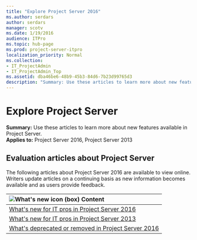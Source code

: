 ```yaml
---
title: "Explore Project Server 2016"
ms.author: serdars
author: serdars
manager: scotv
ms.date: 1/19/2016
audience: ITPro
ms.topic: hub-page
ms.prod: project-server-itpro
localization_priority: Normal
ms.collection:
- IT_ProjectAdmin
- IT_ProjectAdmin_Top
ms.assetid: dba46be6-48b9-45b3-84d6-7b23d99765d3
description: "Summary: Use these articles to learn more about new features available in Project Server."
---
```


# Explore Project Server
 
 **Summary:** Use these articles to learn more about new features available in Project Server.<br/>
**Applies to:** Project Server 2016, Project Server 2013
  
## Evaluation articles about Project Server

The following articles about Project Server 2016 are available to view online. Writers update articles on a continuing basis as new information becomes available and as users provide feedback.
  

| **![What's new icon (box)](images/mod_icon_whatsNew_1_M.png) Content**                                              |
|:--------------------------------------------------------------------------------------------------------------------|
| [What's new for IT pros in Project Server 2016](what-s-new-for-it-pros-in-project-server-2016.md) <br/>             |
| [What's new for IT pros in Project Server 2013](what-s-new-for-it-pros-in-project-server-2013.md)<br/>              |
| [What's deprecated or removed in Project Server 2016](what-s-deprecated-or-removed-in-project-server-2016.md) <br/> |

